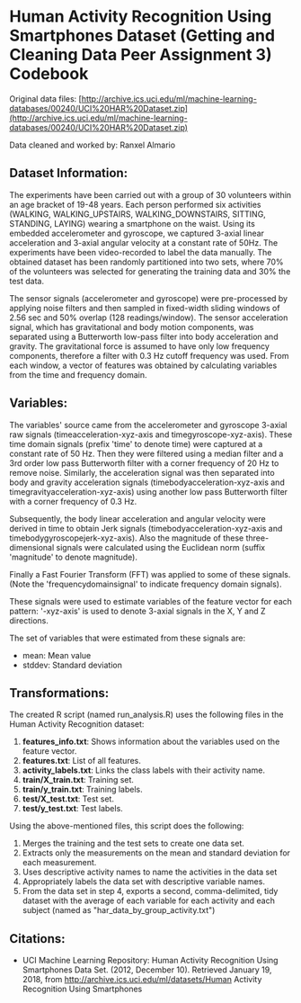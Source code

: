 # Human Activity Recognition Using Smartphones Dataset (Getting and Cleaning Data Peer Assignment 3) Codebook
Original data files: [http://archive.ics.uci.edu/ml/machine-learning-databases/00240/UCI%20HAR%20Dataset.zip](http://archive.ics.uci.edu/ml/machine-learning-databases/00240/UCI%20HAR%20Dataset.zip)

Data cleaned and worked by: Ranxel Almario

## Dataset Information:
The experiments have been carried out with a group of 30 volunteers within an age bracket of 19-48 years. Each person performed six activities (WALKING, WALKING\_UPSTAIRS, WALKING\_DOWNSTAIRS, SITTING, STANDING, LAYING) wearing a smartphone on the waist. Using its embedded accelerometer and gyroscope, we captured 3-axial linear acceleration and 3-axial angular velocity at a constant rate of 50Hz. The experiments have been video-recorded to label the data manually. The obtained dataset has been randomly partitioned into two sets, where 70% of the volunteers was selected for generating the training data and 30% the test data.

The sensor signals (accelerometer and gyroscope) were pre-processed by applying noise filters and then sampled in fixed-width sliding windows of 2.56 sec and 50% overlap (128 readings/window). The sensor acceleration signal, which has gravitational and body motion components, was separated using a Butterworth low-pass filter into body acceleration and gravity. The gravitational force is assumed to have only low frequency components, therefore a filter with 0.3 Hz cutoff frequency was used. From each window, a vector of features was obtained by calculating variables from the time and frequency domain.


## Variables:

The variables' source came from the accelerometer and gyroscope 3-axial raw signals (timeacceleration-xyz-axis and timegyroscope-xyz-axis). These time domain signals (prefix 'time' to denote time) were captured at a constant rate of 50 Hz. Then they were filtered using a median filter and a 3rd order low pass Butterworth filter with a corner frequency of 20 Hz to remove noise. Similarly, the acceleration signal was then separated into body and gravity acceleration signals (timebodyacceleration-xyz-axis and timegravityacceleration-xyz-axis) using another low pass Butterworth filter with a corner frequency of 0.3 Hz. 

Subsequently, the body linear acceleration and angular velocity were derived in time to obtain Jerk signals (timebodyacceleration-xyz-axis and timebodygyroscopejerk-xyz-axis). Also the magnitude of these three-dimensional signals were calculated using the Euclidean norm (suffix 'magnitude' to denote magnitude). 

Finally a Fast Fourier Transform (FFT) was applied to some of these signals. (Note the 'frequencydomainsignal' to indicate frequency domain signals). 

These signals were used to estimate variables of the feature vector for each pattern: '-xyz-axis' is used to denote 3-axial signals in the X, Y and Z directions.

The set of variables that were estimated from these signals are: 
* mean: Mean value
* stddev: Standard deviation

## Transformations:

The created R script (named run_analysis.R) uses the following files in the Human Activity Recognition dataset:
1. **features_info.txt**: Shows information about the variables used on the feature vector.
2. **features.txt**: List of all features.
3. **activity_labels.txt**: Links the class labels with their activity name.
4. **train/X_train.txt**: Training set.
5. **train/y_train.txt**: Training labels.
6. **test/X_test.txt**: Test set.
7. **test/y_test.txt**: Test labels.

Using the above-mentioned files, this script does the following:
1. Merges the training and the test sets to create one data set.
2. Extracts only the measurements on the mean and standard deviation for each measurement.
3. Uses descriptive activity names to name the activities in the data set
4. Appropriately labels the data set with descriptive variable names.
5. From the data set in step 4, exports a second, comma-delimited, tidy dataset  with the average of each variable for each activity and each subject (named as "har\_data\_by\_group\_activity.txt")

## Citations:

* UCI Machine Learning Repository: Human Activity Recognition Using Smartphones Data Set. (2012, December 10). Retrieved January 19, 2018, from http://archive.ics.uci.edu/ml/datasets/Human Activity Recognition Using Smartphones